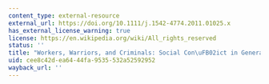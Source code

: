 ```yaml
---
content_type: external-resource
external_url: https://doi.org/10.1111/j.1542-4774.2011.01025.x
has_external_license_warning: true
license: https://en.wikipedia.org/wiki/All_rights_reserved
status: ''
title: "Workers, Warriors, and Criminals: Social Con\uFB02ict in General Equilibrium"
uid: cee8c42d-ea64-44fa-9535-532a52592952
wayback_url: ''
---
```

